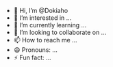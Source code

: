 - 👋 Hi, I’m @Dokiaho
- 👀 I’m interested in ...
- 🌱 I’m currently learning ...
- 💞️ I’m looking to collaborate on ...
- 📫 How to reach me ...
- 😄 Pronouns: ...
- ⚡ Fun fact: ...

<!---
Dokiaho/Dokiaho is a ✨ special ✨ repository because its `README.md` (this file) appears on your GitHub profile.
You can click the Preview link to take a look at your changes.
--->
